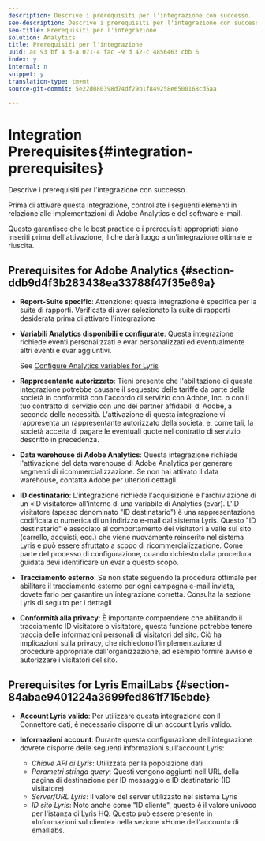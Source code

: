```yaml
---
description: Descrive i prerequisiti per l'integrazione con successo.
seo-description: Descrive i prerequisiti per l'integrazione con successo.
seo-title: Prerequisiti per l'integrazione
solution: Analytics
title: Prerequisiti per l'integrazione
uuid: ac 93 bf 4 d-a 071-4 fac -9 d 42-c 4856463 cbb 6
index: y
internal: n
snippet: y
translation-type: tm+mt
source-git-commit: 5e22d080398d74df29b1f849258e6500168cd5aa

---
```



# Integration Prerequisites{#integration-prerequisites}

Descrive i prerequisiti per l'integrazione con successo.

Prima di attivare questa integrazione, controllate i seguenti elementi in relazione alle implementazioni di Adobe Analytics e del software e-mail.

Questo garantisce che le best practice e i prerequisiti appropriati siano inseriti prima dell'attivazione, il che darà luogo a un'integrazione ottimale e riuscita.

## Prerequisites for Adobe Analytics {#section-ddb9d4f3b283438ea33788f47f35e69a}

* **Report-Suite specific**: Attenzione: questa integrazione è specifica per la suite di rapporti. Verificate di aver selezionato la suite di rapporti desiderata prima di attivare l'integrazione
* **Variabili Analytics disponibili e configurate**: Questa integrazione richiede eventi personalizzati e evar personalizzati ed eventualmente altri eventi e evar aggiuntivi.

   See [Configure Analytics variables for Lyris](../lyris-overview/lyris-analytics-variables.md#task-e70a62dc096d4f548d5070a67822f5e7)

* **Rappresentante autorizzato**: Tieni presente che l'abilitazione di questa integrazione potrebbe causare il sequestro delle tariffe da parte della società in conformità con l'accordo di servizio con Adobe, Inc. o con il tuo contratto di servizio con uno dei partner affidabili di Adobe, a seconda delle necessità. L'attivazione di questa integrazione vi rappresenta un rappresentante autorizzato della società, e, come tali, la società accetta di pagare le eventuali quote nel contratto di servizio descritto in precedenza.
* **Data warehouse di Adobe Analytics**: Questa integrazione richiede l'attivazione del data warehouse di Adobe Analytics per generare segmenti di ricommercializzazione. Se non hai attivato il data warehouse, contatta Adobe per ulteriori dettagli.
* **ID destinatario**: L'integrazione richiede l'acquisizione e l'archiviazione di un «ID visitatore» all'interno di una variabile di Analytics (evar). L'ID visitatore (spesso denominato "ID destinatario") è una rappresentazione codificata o numerica di un indirizzo e-mail dal sistema Lyris. Questo "ID destinatario" è associato al comportamento dei visitatori a valle sul sito (carrello, acquisti, ecc.) che viene nuovamente reinserito nel sistema Lyris e può essere sfruttato a scopo di ricommercializzazione. Come parte del processo di configurazione, quando richiesto dalla procedura guidata devi identificare un evar a questo scopo.
* **Tracciamento esterno**: Se non state seguendo la procedura ottimale per abilitare il tracciamento esterno per ogni campagna e-mail inviata, dovete farlo per garantire un'integrazione corretta. Consulta la sezione Lyris di seguito per i dettagli
* **Conformità alla privacy**: È importante comprendere che abilitando il tracciamento ID visitatore o visitatore, questa funzione potrebbe tenere traccia delle informazioni personali di visitatori del sito. Ciò ha implicazioni sulla privacy, che richiedono l'implementazione di procedure appropriate dall'organizzazione, ad esempio fornire avviso e autorizzare i visitatori del sito.

## Prerequisites for Lyris EmailLabs {#section-84abae9401224a3699fed861f715ebde}

* **Account Lyris valido**: Per utilizzare questa integrazione con il Connettore dati, è necessario disporre di un account Lyris valido.
* **Informazioni account**: Durante questa configurazione dell'integrazione dovrete disporre delle seguenti informazioni sull'account Lyris:

   * *Chiave API di Lyris*: Utilizzata per la popolazione dati
   * *Parametri stringa query*: Questi vengono aggiunti nell'URL della pagina di destinazione per ID messaggio e ID destinatario (ID visitatore).
   * *Server/URL Lyris*: Il valore del server utilizzato nel sistema Lyris
   * *ID sito Lyris*: Noto anche come "ID cliente", questo è il valore univoco per l'istanza di Lyris HQ. Questo può essere presente in «Informazioni sul cliente» nella sezione «Home dell'account» di emaillabs.

